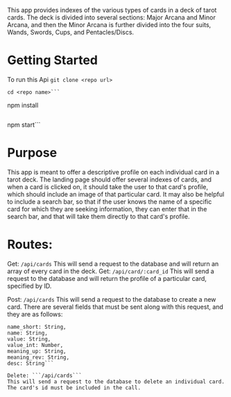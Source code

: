 This app provides indexes of the various types of cards in a deck of tarot cards.
The deck is divided into several sections: Major Arcana and Minor Arcana, and then the Minor Arcana is further divided into the four suits, Wands, Swords, Cups, and Pentacles/Discs.

# Getting Started

To run this Api
```git clone <repo url>```

```
cd <repo name>```
```
npm install
```
```
npm start```

# Purpose

This app is meant to offer a descriptive profile on each individual card in a tarot deck.  The landing page should offer several indexes of cards, and when a card is clicked on, it should take the user to that card's profile, which should include an image of that particular card.  It may also be helpful to include a search bar, so that if the user knows the name of a specific card for which they are seeking information, they can enter that in the search bar, and that will take them directly to that card's profile.

# Routes:

Get: ```/api/cards```
This will send a request to the database and will return an array of every card in the deck.
Get: ```/api/card/:card_id```
This will send a request to the database and will return the profile of a particular card, specified by ID.

Post: ```/api/cards```
This will send a request to the database to create a new card.  There are several fields that must be sent along with this request, and they are as follows:
```type: String,
name_short: String,
name: String,
value: String,
value_int: Number,
meaning_up: String,
meaning_rev: String,
desc: String```

Delete: ```/api/cards```
This will send a request to the database to delete an individual card.  The card's id must be included in the call.
